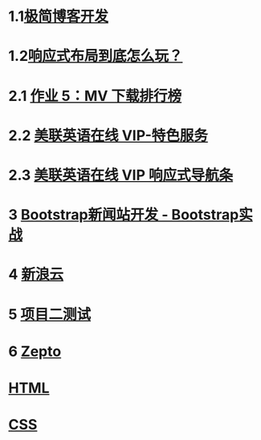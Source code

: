 # 1.1[极简博客开发](https://411426414.github.io/web/1/1.1)

# 1.2[响应式布局到底怎么玩？](https://411426414.github.io/web/1/1.2)

# 2.1 [作业 5：MV 下载排行榜](https://411426414.github.io/web/2/%E4%BD%9C%E4%B8%9A5%EF%BC%9AMV%E4%B8%8B%E8%BD%BD%E6%8E%92%E8%A1%8C%E6%A6%9C/)

# 2.2 [美联英语在线 VIP-特色服务](https://411426414.github.io/web/2/%E7%BE%8E%E8%81%94%E8%8B%B1%E8%AF%AD%E5%9C%A8%E7%BA%BFVIP-%E7%89%B9%E8%89%B2%E6%9C%8D%E5%8A%A1/)

# 2.3 [美联英语在线 VIP 响应式导航条](https://411426414.github.io/web/2/%E7%BE%8E%E8%81%94%E8%8B%B1%E8%AF%AD%E5%9C%A8%E7%BA%BFVIP%E5%93%8D%E5%BA%94%E5%BC%8F%E5%AF%BC%E8%88%AA%E6%9D%A1/)

# 3 [Bootstrap新闻站开发 - Bootstrap实战](https://411426414.github.io/web/3)

# 4 [新浪云](https://411426414.github.io/web/4/)

# 5 [项目二测试](https://411426414.github.io/web/5)

# 6 [Zepto](https://411426414.github.io/web/Zepto)

# [HTML](https://411426414.github.io/web/HTML.jpg)

# [CSS](https://411426414.github.io/web/CSS.svg)